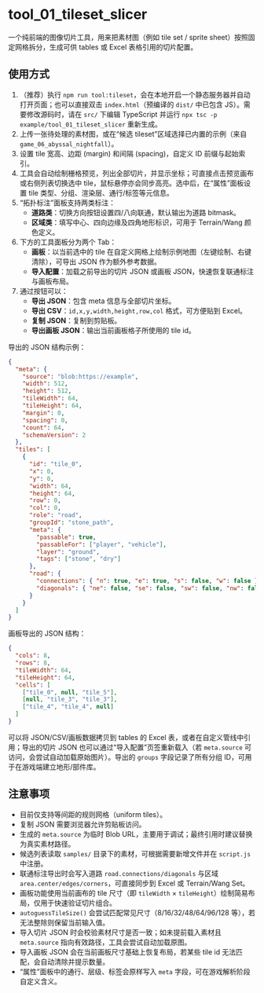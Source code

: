 # tool_01_tileset_slicer

一个纯前端的图像切片工具，用来把素材图（例如 tile set / sprite sheet）按照固定网格拆分，生成可供 tables 或 Excel 表格引用的切片配置。

## 使用方式

1. （推荐）执行 `npm run tool:tileset`，会在本地开启一个静态服务器并自动打开页面；也可以直接双击 `index.html`（预编译的 `dist/` 中已包含 JS）。需要修改源码时，请在 `src/` 下编辑 TypeScript 并运行 `npx tsc -p example/tool_01_tileset_slicer` 重新生成。
2. 上传一张待处理的素材图，或在“候选 tileset”区域选择已内置的示例（来自 `game_06_abyssal_nightfall`）。
3. 设置 tile 宽高、边距 (margin) 和间隔 (spacing)，自定义 ID 前缀与起始索引。
4. 工具会自动绘制栅格预览，列出全部切片，并显示坐标；可直接点击预览画布或右侧列表切换选中 tile，鼠标悬停亦会同步高亮。选中后，在“属性”面板设置 tile 类型、分组、渲染层、通行/标签等元信息。
5. “拓扑标注”面板支持两类标注：
   - **道路类**：切换方向按钮设置四/八向联通，默认输出为道路 bitmask。
   - **区域类**：填写中心、四向边缘及四角地形标识，可用于 Terrain/Wang 颜色定义。
6. 下方的工具面板分为两个 Tab：
   - **画板**：以当前选中的 tile 在自定义网格上绘制示例地图（左键绘制、右键清除），可导出 JSON 作为额外参考数据。
   - **导入配置**：加载之前导出的切片 JSON 或画板 JSON，快速恢复联通标注与画板布局。
7. 通过按钮可以：
   - **导出 JSON**：包含 meta 信息与全部切片坐标。
   - **导出 CSV**：`id,x,y,width,height,row,col` 格式，可方便贴到 Excel。
   - **复制 JSON**：复制到剪贴板。
   - **导出画板 JSON**：输出当前画板格子所使用的 tile id。

导出的 JSON 结构示例：

```json
{
  "meta": {
    "source": "blob:https://example",
    "width": 512,
    "height": 512,
    "tileWidth": 64,
    "tileHeight": 64,
    "margin": 0,
    "spacing": 0,
    "count": 64,
    "schemaVersion": 2
  },
  "tiles": [
    {
      "id": "tile_0",
      "x": 0,
      "y": 0,
      "width": 64,
      "height": 64,
      "row": 0,
      "col": 0,
      "role": "road",
      "groupId": "stone_path",
      "meta": {
        "passable": true,
        "passableFor": ["player", "vehicle"],
        "layer": "ground",
        "tags": ["stone", "dry"]
      },
      "road": {
        "connections": { "n": true, "e": true, "s": false, "w": false },
        "diagonals": { "ne": false, "se": false, "sw": false, "nw": false }
      }
    }
  ]
}
```

画板导出的 JSON 结构：

```json
{
  "cols": 8,
  "rows": 8,
  "tileWidth": 64,
  "tileHeight": 64,
  "cells": [
    ["tile_0", null, "tile_5"],
    [null, "tile_3", "tile_3"],
    ["tile_4", "tile_4", null]
  ]
}
```

可以将 JSON/CSV/画板数据拷贝到 tables 的 Excel 表，或者在自定义管线中引用；导出的切片 JSON 也可以通过“导入配置”页签重新载入（若 `meta.source` 可访问，会尝试自动加载原始图片）。导出的 `groups` 字段记录了所有分组 ID，可用于在游戏端建立地形/部件库。

## 注意事项

- 目前仅支持等间距的规则网格（uniform tiles）。
- 复制 JSON 需要浏览器允许剪贴板访问。
- 生成的 `meta.source` 为临时 Blob URL，主要用于调试；最终引用时建议替换为真实素材路径。
- 候选列表读取 `samples/` 目录下的素材，可根据需要新增文件并在 `script.js` 中注册。
- 联通标注导出时会写入道路 `road.connections/diagonals` 与区域 `area.center/edges/corners`，可直接同步到 Excel 或 Terrain/Wang Set。
- 画板功能使用当前画布的 tile 尺寸（即 `tileWidth` × `tileHeight`）绘制简易布局，仅用于快速验证切片组合。
- `autoguessTileSize()` 会尝试匹配常见尺寸（8/16/32/48/64/96/128 等），若无法整除则保留当前输入值。
- 导入切片 JSON 时会校验素材尺寸是否一致；如未提前载入素材且 `meta.source` 指向有效路径，工具会尝试自动加载原图。
- 导入画板 JSON 会在当前画板尺寸基础上恢复布局，若某些 tile id 无法匹配，会自动清除并提示数量。
- “属性”面板中的通行、层级、标签会原样写入 `meta` 字段，可在游戏解析阶段自定义含义。
